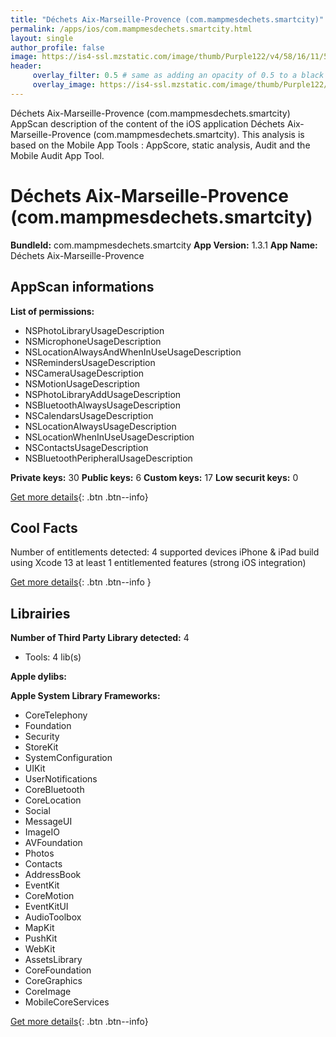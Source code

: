 ```yaml
---
title: "Déchets Aix-Marseille-Provence (com.mampmesdechets.smartcity)"
permalink: /apps/ios/com.mampmesdechets.smartcity.html
layout: single
author_profile: false
image: https://is4-ssl.mzstatic.com/image/thumb/Purple122/v4/58/16/11/58161128-b2c6-7141-e167-8ad780378c15/AppIcon-0-0-1x_U007emarketing-0-0-0-10-0-0-sRGB-0-0-0-GLES2_U002c0-512MB-85-220-0-0.png/512x512bb.jpg
header: 
     overlay_filter: 0.5 # same as adding an opacity of 0.5 to a black background
     overlay_image: https://is4-ssl.mzstatic.com/image/thumb/Purple122/v4/58/16/11/58161128-b2c6-7141-e167-8ad780378c15/AppIcon-0-0-1x_U007emarketing-0-0-0-10-0-0-sRGB-0-0-0-GLES2_U002c0-512MB-85-220-0-0.png/512x512bb.jpg
---
```

Déchets Aix-Marseille-Provence (com.mampmesdechets.smartcity) AppScan description of the content of the iOS application Déchets Aix-Marseille-Provence (com.mampmesdechets.smartcity). This analysis is based on the Mobile App Tools : AppScore, static analysis, Audit and the Mobile Audit App Tool.

# Déchets Aix-Marseille-Provence (com.mampmesdechets.smartcity)

**BundleId:** com.mampmesdechets.smartcity
**App Version:** 1.3.1
**App Name:** Déchets Aix-Marseille-Provence


## AppScan informations 

**List of permissions:** 
- NSPhotoLibraryUsageDescription
- NSMicrophoneUsageDescription
- NSLocationAlwaysAndWhenInUseUsageDescription
- NSRemindersUsageDescription
- NSCameraUsageDescription
- NSMotionUsageDescription
- NSPhotoLibraryAddUsageDescription
- NSBluetoothAlwaysUsageDescription
- NSCalendarsUsageDescription
- NSLocationAlwaysUsageDescription
- NSLocationWhenInUseUsageDescription
- NSContactsUsageDescription
- NSBluetoothPeripheralUsageDescription
  
  
**Private keys:** 30
**Public keys:** 6
**Custom keys:** 17
**Low securit keys:** 0
  
[Get more details](/pricing.html){: .btn .btn--info}

## Cool Facts

Number of entitlements detected: 4
supported devices iPhone & iPad
build using Xcode 13
at least 1 entitlemented features (strong iOS integration)
  
[Get more details](/pricing.html){: .btn .btn--info }

## Librairies 
**Number of Third Party Library detected:** 4
- Tools: 4 lib(s)


**Apple dylibs:**


**Apple System Library Frameworks:**
- CoreTelephony
- Foundation
- Security
- StoreKit
- SystemConfiguration
- UIKit
- UserNotifications
- CoreBluetooth
- CoreLocation
- Social
- MessageUI
- ImageIO
- AVFoundation
- Photos
- Contacts
- AddressBook
- EventKit
- CoreMotion
- EventKitUI
- AudioToolbox
- MapKit
- PushKit
- WebKit
- AssetsLibrary
- CoreFoundation
- CoreGraphics
- CoreImage
- MobileCoreServices


  
[Get more details](/pricing.html){: .btn .btn--info}


